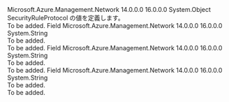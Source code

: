 <Type Name="SecurityRuleProtocol" FullName="Microsoft.Azure.Management.Network.Models.SecurityRuleProtocol">
  <TypeSignature Language="C#" Value="public static class SecurityRuleProtocol" />
  <TypeSignature Language="ILAsm" Value=".class public auto ansi abstract sealed beforefieldinit SecurityRuleProtocol extends System.Object" />
  <TypeSignature Language="DocId" Value="T:Microsoft.Azure.Management.Network.Models.SecurityRuleProtocol" />
  <TypeSignature Language="VB.NET" Value="Public Class SecurityRuleProtocol" />
  <TypeSignature Language="F#" Value="type SecurityRuleProtocol = class" />
  <AssemblyInfo>
    <AssemblyName>Microsoft.Azure.Management.Network</AssemblyName>
    <AssemblyVersion>14.0.0.0</AssemblyVersion>
    <AssemblyVersion>16.0.0.0</AssemblyVersion>
  </AssemblyInfo>
  <Base>
    <BaseTypeName>System.Object</BaseTypeName>
  </Base>
  <Interfaces />
  <Docs>
    <summary>
            SecurityRuleProtocol の値を定義します。
            </summary>
    <remarks>To be added.</remarks>
  </Docs>
  <Members>
    <Member MemberName="Asterisk">
      <MemberSignature Language="C#" Value="public const string Asterisk;" />
      <MemberSignature Language="ILAsm" Value=".field public static literal string Asterisk" />
      <MemberSignature Language="DocId" Value="F:Microsoft.Azure.Management.Network.Models.SecurityRuleProtocol.Asterisk" />
      <MemberSignature Language="VB.NET" Value="Public Const Asterisk As String " />
      <MemberSignature Language="F#" Value="val mutable Asterisk : string" Usage="Microsoft.Azure.Management.Network.Models.SecurityRuleProtocol.Asterisk" />
      <MemberType>Field</MemberType>
      <AssemblyInfo>
        <AssemblyName>Microsoft.Azure.Management.Network</AssemblyName>
        <AssemblyVersion>14.0.0.0</AssemblyVersion>
        <AssemblyVersion>16.0.0.0</AssemblyVersion>
      </AssemblyInfo>
      <ReturnValue>
        <ReturnType>System.String</ReturnType>
      </ReturnValue>
      <Docs>
        <summary>To be added.</summary>
        <remarks>To be added.</remarks>
      </Docs>
    </Member>
    <Member MemberName="Tcp">
      <MemberSignature Language="C#" Value="public const string Tcp;" />
      <MemberSignature Language="ILAsm" Value=".field public static literal string Tcp" />
      <MemberSignature Language="DocId" Value="F:Microsoft.Azure.Management.Network.Models.SecurityRuleProtocol.Tcp" />
      <MemberSignature Language="VB.NET" Value="Public Const Tcp As String " />
      <MemberSignature Language="F#" Value="val mutable Tcp : string" Usage="Microsoft.Azure.Management.Network.Models.SecurityRuleProtocol.Tcp" />
      <MemberType>Field</MemberType>
      <AssemblyInfo>
        <AssemblyName>Microsoft.Azure.Management.Network</AssemblyName>
        <AssemblyVersion>14.0.0.0</AssemblyVersion>
        <AssemblyVersion>16.0.0.0</AssemblyVersion>
      </AssemblyInfo>
      <ReturnValue>
        <ReturnType>System.String</ReturnType>
      </ReturnValue>
      <Docs>
        <summary>To be added.</summary>
        <remarks>To be added.</remarks>
      </Docs>
    </Member>
    <Member MemberName="Udp">
      <MemberSignature Language="C#" Value="public const string Udp;" />
      <MemberSignature Language="ILAsm" Value=".field public static literal string Udp" />
      <MemberSignature Language="DocId" Value="F:Microsoft.Azure.Management.Network.Models.SecurityRuleProtocol.Udp" />
      <MemberSignature Language="VB.NET" Value="Public Const Udp As String " />
      <MemberSignature Language="F#" Value="val mutable Udp : string" Usage="Microsoft.Azure.Management.Network.Models.SecurityRuleProtocol.Udp" />
      <MemberType>Field</MemberType>
      <AssemblyInfo>
        <AssemblyName>Microsoft.Azure.Management.Network</AssemblyName>
        <AssemblyVersion>14.0.0.0</AssemblyVersion>
        <AssemblyVersion>16.0.0.0</AssemblyVersion>
      </AssemblyInfo>
      <ReturnValue>
        <ReturnType>System.String</ReturnType>
      </ReturnValue>
      <Docs>
        <summary>To be added.</summary>
        <remarks>To be added.</remarks>
      </Docs>
    </Member>
  </Members>
</Type>